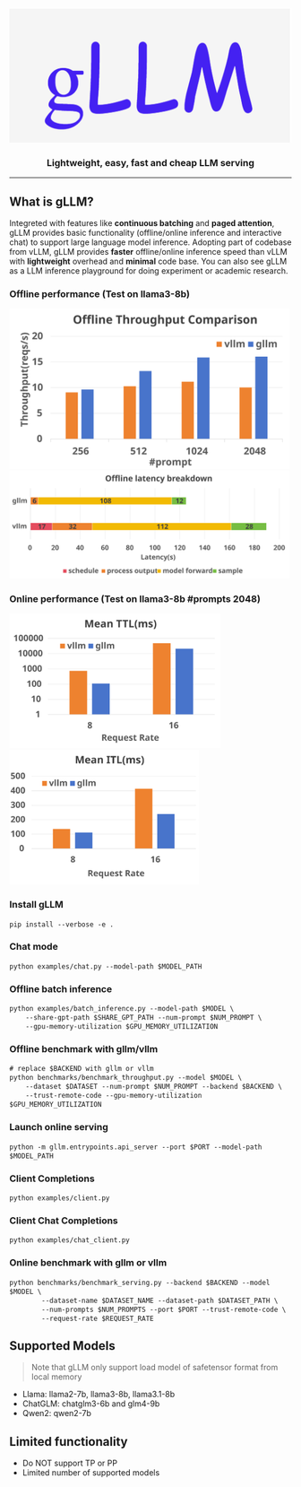 <p align="center">
    <img src=doc/pic/gLLM.svg height=240>
</p>

<h3 align="center">
Lightweight, easy, fast and cheap LLM serving
</h3>


---

## What is gLLM?

Integreted with features like **continuous batching** and **paged attention**, gLLM provides basic functionality (offline/online inference and interactive chat) to support large language model inference. Adopting part of codebase from vLLM, gLLM provides **faster** offline/online inference speed than vLLM with **lightweight** overhead and **minimal** code base. You can also see gLLM as a LLM inference playground for doing experiment or academic research.

### Offline performance (Test on llama3-8b)

<img src=doc/pic/offline_throughput.svg width=500> 

<img src=doc/pic/latency_breakdown.svg width=500> 


### Online performance (Test on llama3-8b #prompts 2048)

<img src=doc/pic/online_TTL.svg height=240> <img src=doc/pic/online_ITL.svg height=240>


### Install gLLM
```
pip install --verbose -e .
```

### Chat mode
```
python examples/chat.py --model-path $MODEL_PATH
```

### Offline batch inference
```
python examples/batch_inference.py --model-path $MODEL \
    --share-gpt-path $SHARE_GPT_PATH --num-prompt $NUM_PROMPT \
    --gpu-memory-utilization $GPU_MEMORY_UTILIZATION
```

### Offline benchmark with gllm/vllm
```
# replace $BACKEND with gllm or vllm
python benchmarks/benchmark_throughput.py --model $MODEL \
    --dataset $DATASET --num-prompt $NUM_PROMPT --backend $BACKEND \
    --trust-remote-code --gpu-memory-utilization $GPU_MEMORY_UTILIZATION
```

### Launch online serving
```
python -m gllm.entrypoints.api_server --port $PORT --model-path $MODEL_PATH
```

### Client Completions
```
python examples/client.py
```

### Client Chat Completions
```
python examples/chat_client.py
```

### Online benchmark with gllm or vllm
```
python benchmarks/benchmark_serving.py --backend $BACKEND --model $MODEL \
        --dataset-name $DATASET_NAME --dataset-path $DATASET_PATH \
        --num-prompts $NUM_PROMPTS --port $PORT --trust-remote-code \
        --request-rate $REQUEST_RATE
```

## Supported Models
> Note that gLLM only support load model of safetensor format from local memory

- Llama: llama2-7b, llama3-8b, llama3.1-8b
- ChatGLM: chatglm3-6b and glm4-9b
- Qwen2: qwen2-7b

## Limited functionality

- Do NOT support TP or PP
- Limited number of supported models
